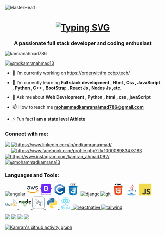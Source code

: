 ![MasterHead](https://repository-images.githubusercontent.com/588181932/e36ec678-7984-4cdd-8e4c-a3932772ff8e)
<h1 align="center"><a href="https://git.io/typing-svg"><img src="https://readme-typing-svg.demolab.com?font=Fira+Code&pause=500&random=false&width=435&lines=Hi+%F0%9F%91%8B%2C+I'm+Kamran+Ahmad;A+Passionate+full+stack+developer👨‍💻+;Coding+enthusiast+;Problem+solver+;Excited+to+solve+real-world+problem+;" alt="Typing SVG" /></a></h1>
<h3 align="center">A passionate full stack developer and coding enthusiast</h3>
<!-- <img align="right" alt="Coding" width="400" src="https://cdn.dribbble.com/users/1162077/screenshots/3848914/programmer.gif"> -->

<p align="left"> <img src="https://komarev.com/ghpvc/?username=kamranahmad786&label=Profile%20views&color=0e75b6&style=flat" alt="kamranahmad786" /> </p>

<p align="left"> <a href="https://twitter.com/@mdkamranahmad13" target="blank"><img src="https://img.shields.io/twitter/follow/@mdkamranahmad13?logo=twitter&style=for-the-badge" alt="@mdkamranahmad13" /></a> </p>

- 🔭 I’m currently working on https://orderwithfm.ccbp.tech/

- 🌱 I’m currently learning **Full stack development , Html , Css , JavaScript , Python , C++ , BootStrap , React Js , Nodes Js ,etc.**

- 💬 Ask me about **Web Development , Python , html , css , javaScript**

- 📫 How to reach me **mohammadkamranahmad786@gmail.com**

- ⚡ Fun fact **I am a state level Athlete**

<h3 align="left">Connect with me:</h3>
<p align="left">
<a href="https://twitter.com/@mdkamranahmad13" target="blank"><img align="left" src="https://raw.githubusercontent.com/rahuldkjain/github-profile-readme-generator/master/src/images/icons/Social/twitter.svg" alt="@mdkamranahmad13" height="20" width="20" /></a>
<a href="https://linkedin.com/in/https://www.linkedin.com/in/mdkamranahmad/" target="blank"><img align="center" src="https://raw.githubusercontent.com/rahuldkjain/github-profile-readme-generator/master/src/images/icons/Social/linked-in-alt.svg" alt="https://www.linkedin.com/in/mdkamranahmad/" height="30" width="40" /></a>
<a href="https://fb.com/https://www.facebook.com/profile.php?id=100008983473183" target="blank"><img align="center" src="https://raw.githubusercontent.com/rahuldkjain/github-profile-readme-generator/master/src/images/icons/Social/facebook.svg" alt="https://www.facebook.com/profile.php?id=100008983473183" height="30" width="40" /></a>
<a href="https://instagram.com/https://www.instagram.com/kamran_ahmad.092/" target="blank"><img align="center" src="https://raw.githubusercontent.com/rahuldkjain/github-profile-readme-generator/master/src/images/icons/Social/instagram.svg" alt="https://www.instagram.com/kamran_ahmad.092/" height="30" width="40" /></a>
<a href="https://www.hackerrank.com/@mohammadkamrana1" target="blank"><img align="center" src="https://raw.githubusercontent.com/rahuldkjain/github-profile-readme-generator/master/src/images/icons/Social/hackerrank.svg" alt="@mohammadkamrana13" height="30" width="40" /></a>
</p>

<h3 align="left">Languages and Tools:</h3>
<p align="left"> <a href="https://angular.io" target="_blank" rel="noreferrer"> <img src="https://angular.io/assets/images/logos/angular/angular.svg" alt="angular" width="40" height="40"/> </a> <a href="https://aws.amazon.com" target="_blank" rel="noreferrer"> <img src="https://raw.githubusercontent.com/devicons/devicon/master/icons/amazonwebservices/amazonwebservices-original-wordmark.svg" alt="aws" width="40" height="40"/> </a> <a href="https://getbootstrap.com" target="_blank" rel="noreferrer"> <img src="https://raw.githubusercontent.com/devicons/devicon/master/icons/bootstrap/bootstrap-plain-wordmark.svg" alt="bootstrap" width="40" height="40"/> </a> <a href="https://www.cprogramming.com/" target="_blank" rel="noreferrer"> <img src="https://raw.githubusercontent.com/devicons/devicon/master/icons/c/c-original.svg" alt="c" width="40" height="40"/> </a> <a href="https://www.w3schools.com/css/" target="_blank" rel="noreferrer"> <img src="https://raw.githubusercontent.com/devicons/devicon/master/icons/css3/css3-original-wordmark.svg" alt="css3" width="40" height="40"/> </a> <a href="https://www.djangoproject.com/" target="_blank" rel="noreferrer"> <img src="https://cdn.worldvectorlogo.com/logos/django.svg" alt="django" width="40" height="40"/> </a> <a href="https://git-scm.com/" target="_blank" rel="noreferrer"> <img src="https://www.vectorlogo.zone/logos/git-scm/git-scm-icon.svg" alt="git" width="40" height="40"/> </a> <a href="https://www.w3.org/html/" target="_blank" rel="noreferrer"> <img src="https://raw.githubusercontent.com/devicons/devicon/master/icons/html5/html5-original-wordmark.svg" alt="html5" width="40" height="40"/> </a> <a href="https://www.java.com" target="_blank" rel="noreferrer"> <img src="https://raw.githubusercontent.com/devicons/devicon/master/icons/java/java-original.svg" alt="java" width="40" height="40"/> </a> <a href="https://developer.mozilla.org/en-US/docs/Web/JavaScript" target="_blank" rel="noreferrer"> <img src="https://raw.githubusercontent.com/devicons/devicon/master/icons/javascript/javascript-original.svg" alt="javascript" width="40" height="40"/> </a> <a href="https://www.mysql.com/" target="_blank" rel="noreferrer"> <img src="https://raw.githubusercontent.com/devicons/devicon/master/icons/mysql/mysql-original-wordmark.svg" alt="mysql" width="40" height="40"/> </a> <a href="https://nodejs.org" target="_blank" rel="noreferrer"> <img src="https://raw.githubusercontent.com/devicons/devicon/master/icons/nodejs/nodejs-original-wordmark.svg" alt="nodejs" width="40" height="40"/> </a> <a href="https://www.photoshop.com/en" target="_blank" rel="noreferrer"> <img src="https://raw.githubusercontent.com/devicons/devicon/master/icons/photoshop/photoshop-line.svg" alt="photoshop" width="40" height="40"/> </a> <a href="https://www.python.org" target="_blank" rel="noreferrer"> <img src="https://raw.githubusercontent.com/devicons/devicon/master/icons/python/python-original.svg" alt="python" width="40" height="40"/> </a> <a href="https://reactjs.org/" target="_blank" rel="noreferrer"> <img src="https://raw.githubusercontent.com/devicons/devicon/master/icons/react/react-original-wordmark.svg" alt="react" width="40" height="40"/> </a> <a href="https://reactnative.dev/" target="_blank" rel="noreferrer"> <img src="https://reactnative.dev/img/header_logo.svg" alt="reactnative" width="40" height="40"/> </a> <a href="https://tailwindcss.com/" target="_blank" rel="noreferrer"> <img src="https://www.vectorlogo.zone/logos/tailwindcss/tailwindcss-icon.svg" alt="tailwind" width="40" height="40"/> </a> </p>

![](http://github-profile-summary-cards.vercel.app/api/cards/repos-per-language?username=kamranahmad786&theme=vue)
![](http://github-profile-summary-cards.vercel.app/api/cards/most-commit-language?username=kamranahmad786&theme=vue)
![](http://github-profile-summary-cards.vercel.app/api/cards/stats?username=kamranahmad786&theme=vue)
![](http://github-profile-summary-cards.vercel.app/api/cards/productive-time?username=kamranahmad786&theme=vue&utcOffset=8)


[![Kamran's github activity graph](https://github-readme-activity-graph.vercel.app/graph?username=kamranahmad786&bg_color=ffffff&color=708090&line=24292e&point=24292e&area=true&hide_border=true)](https://github.com/kamranahmad786/kamranahmad786/github-readme-activity-graph)


